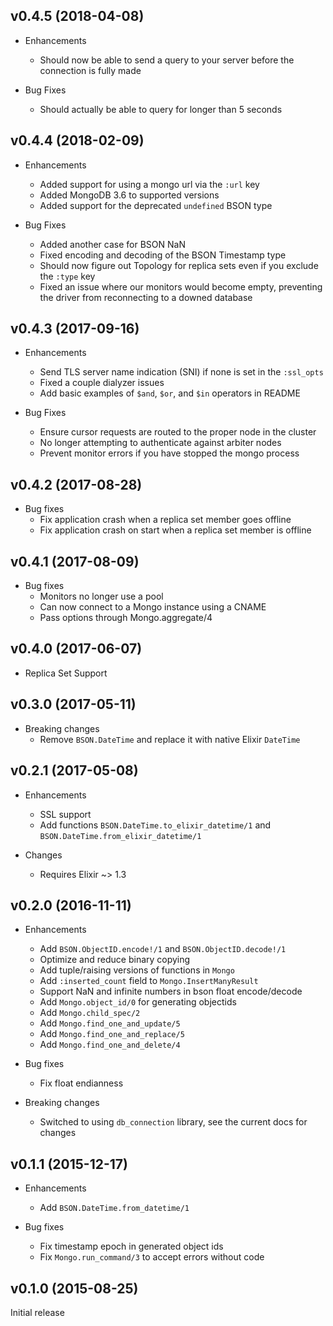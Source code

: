 ## v0.4.5 (2018-04-08)

* Enhancements
  * Should now be able to send a query to your server before the connection
    is fully made

* Bug Fixes
  * Should actually be able to query for longer than 5 seconds

## v0.4.4 (2018-02-09)

* Enhancements
  * Added support for using a mongo url via the `:url` key
  * Added MongoDB 3.6 to supported versions
  * Added support for the deprecated `undefined` BSON type

* Bug Fixes
  * Added another case for BSON NaN
  * Fixed encoding and decoding of the BSON Timestamp type
  * Should now figure out Topology for replica sets even if you exclude the
    `:type` key
  * Fixed an issue where our monitors would become empty, preventing the driver
    from reconnecting to a downed database

## v0.4.3 (2017-09-16)

* Enhancements
  * Send TLS server name indication (SNI) if none is set in the `:ssl_opts`
  * Fixed a couple dialyzer issues
  * Add basic examples of `$and`, `$or`, and `$in` operators in README

* Bug Fixes
  * Ensure cursor requests are routed to the proper node in the cluster
  * No longer attempting to authenticate against arbiter nodes
  * Prevent monitor errors if you have stopped the mongo process

## v0.4.2 (2017-08-28)

* Bug fixes
  * Fix application crash when a replica set member goes offline
  * Fix application crash on start when a replica set member is offline

## v0.4.1 (2017-08-09)

* Bug fixes
  * Monitors no longer use a pool
  * Can now connect to a Mongo instance using a CNAME
  * Pass options through Mongo.aggregate/4

## v0.4.0 (2017-06-07)

* Replica Set Support

## v0.3.0 (2017-05-11)

* Breaking changes
  * Remove `BSON.DateTime` and replace it with native Elixir `DateTime`

## v0.2.1 (2017-05-08)

* Enhancements
  * SSL support
  * Add functions `BSON.DateTime.to_elixir_datetime/1` and `BSON.DateTime.from_elixir_datetime/1`

* Changes
  * Requires Elixir ~> 1.3

## v0.2.0 (2016-11-11)

* Enhancements
  * Add `BSON.ObjectID.encode!/1` and `BSON.ObjectID.decode!/1`
  * Optimize and reduce binary copying
  * Add tuple/raising versions of functions in `Mongo`
  * Add `:inserted_count` field to `Mongo.InsertManyResult`
  * Support NaN and infinite numbers in bson float encode/decode
  * Add `Mongo.object_id/0` for generating objectids
  * Add `Mongo.child_spec/2`
  * Add `Mongo.find_one_and_update/5`
  * Add `Mongo.find_one_and_replace/5`
  * Add `Mongo.find_one_and_delete/4`

* Bug fixes
  * Fix float endianness

* Breaking changes
  * Switched to using `db_connection` library, see the current docs for changes

## v0.1.1 (2015-12-17)

* Enhancements
  * Add `BSON.DateTime.from_datetime/1`

* Bug fixes
  * Fix timestamp epoch in generated object ids
  * Fix `Mongo.run_command/3` to accept errors without code

## v0.1.0 (2015-08-25)

Initial release
